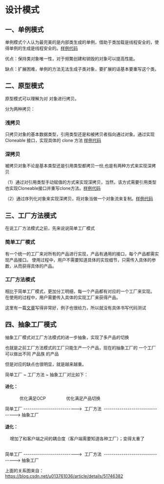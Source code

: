 # 设计模式

## 一、单例模式
单例模式个人认为最完美的是内部类生成的单例，借助于类加载是线程安全的，使得单例的生成是线程安全的。[样例代码](https://github.com/linweijiang/DesignPatterns/blob/master/src/main/java/com/lwj/basis/designpatterns/single/SingletonInnerClass.java)

优点：保持类对象唯一性，对于频繁创建和销毁的对象可以提高性能。

缺点：扩展困难，单例的方法无法生成子类对象，要扩展的话基本要重写这个类。

## 二、原型模式
原型模式可以理解为对 对象进行拷贝。

分为两种拷贝：

### 浅拷贝

  只拷贝对象的基本数据类型，引用类型还是和被拷贝者指向通过对象。通过实现 Cloneable 接口，实现具体的 clone 方法 [样例代码](https://github.com/linweijiang/DesignPatterns/tree/master/src/main/java/com/lwj/basis/designpatterns/prototype/shallow/)

### 深拷贝

  被拷贝对象不论是基本类型还是引用类型都拷贝一份,也是有两种方式来实现深拷贝

（1）通过对引用类型手动赋值的方式来实现深拷贝，当然，该方式需要引用类型也实现Cloneable接口并重写clone方法。[样例代码](https://github.com/linweijiang/DesignPatterns/tree/master/src/main/java/com/lwj/basis/designpatterns/prototype/deep/copy/)

（2）通过序列化对象来实现深拷贝，将对象当做一个对象流来复制。[样例代码](https://github.com/linweijiang/DesignPatterns/tree/master/src/main/java/com/lwj/basis/designpatterns/prototype/deep/serializable/)

## 三、工厂方法模式

在说工厂方法模式之前，先来说说简单工厂模式

### 简单工厂模式

有一个统一的工厂来对所有的产品进行实现，产品有通用的接口，每个产品都需实现产品接口。
使用过程中，用户不需要知道具体的实现细节，只需传入具体的参数，从而获得具体的产品。

### 工厂方法模式

相比于简单工厂模式，更加分工明细，每一个产品都有对应的一个工厂来实现。
在使用的过程中，用户需要传入具体的实现工厂来获得产品。

这里有一篇[文章](https://blog.csdn.net/coder_pig/article/details/54601954)写得非常好，例子也很给力，所以就没有具体书写代码测试

## 四、抽象工厂模式

抽象工厂模式对工厂方法模式的进一步抽象，实现了多产品的切换

也就是之前工厂方法模式的工厂只能生产一个产品，现在的抽象工厂的 一个工厂可以做出不同 产品族 的产品

但是对应的缺点也很明显，就是越来越重。

简单工厂 ~ 工厂方法 ~ 抽象工厂对比如下：

#### 进化：

            优化满足OCP                                   优化满足产品切换

简单工厂 --------------------------->  工厂方法  --------------------------------> 抽象工厂



#### 退化：

    增加了和客户端之间的耦合度（客户端需要知道各种工厂）；变得太重了                                    

简单工厂 --------------------------->  工厂方法  --------------------------------> 抽象工厂

上面的关系图来自：https://blog.csdn.net/u013761036/article/details/51746382